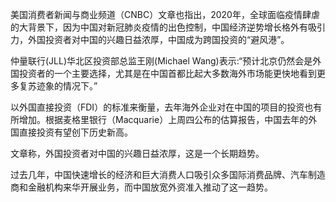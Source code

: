 

美国消费者新闻与商业频道（CNBC）文章也指出，2020年，全球面临疫情肆虐的大背景下，因为中国对新冠肺炎疫情的出色控制，中国经济逆势增长格外有吸引力，外国投资者对中国的兴趣日益浓厚，中国成为跨国投资的“避风港”。

仲量联行(JLL)华北区投资部总监王刚(Michael Wang)表示:“预计北京仍然会是外国投资者的一个主要选择，尤其是在中国首都比起大多数海外市场能更快地看到更多复苏迹象的情况下。”

以外国直接投资（FDI）的标准来衡量，去年海外企业对在中国的项目的投资也有所增加。根据麦格里银行（Macquarie）上周四公布的估算报告，中国去年的外国直接投资有望创下历史新高。

文章称，外国投资者对中国的兴趣日益浓厚，这是一个长期趋势。

过去几年，中国快速增长的经济和巨大消费人口吸引众多国际消费品牌、汽车制造商和金融机构来华开展业务，而中国放宽外资准入推动了这一趋势。